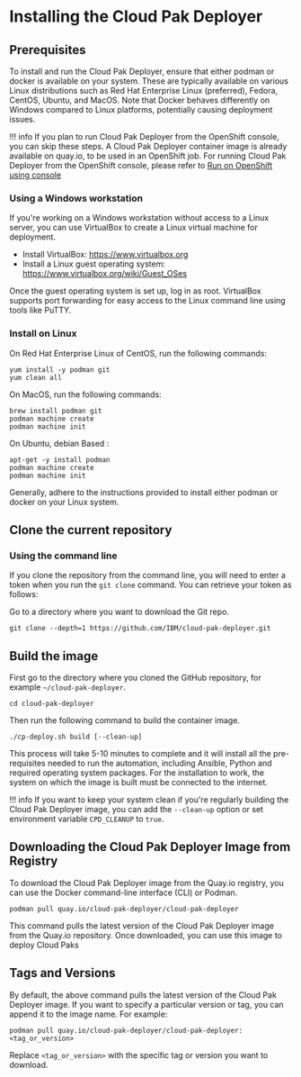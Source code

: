 # Installing the Cloud Pak Deployer

## Prerequisites

To install and run the Cloud Pak Deployer, ensure that either podman or docker is available on your system. These are typically available on various Linux distributions such as Red Hat Enterprise Linux (preferred), Fedora, CentOS, Ubuntu, and MacOS. Note that Docker behaves differently on Windows compared to Linux platforms, potentially causing deployment issues.

!!! info
If you plan to run Cloud Pak Deployer from the OpenShift console, you can skip these steps. A Cloud Pak Deployer container image is already available on quay.io, to be used in an OpenShift job. For running Cloud Pak Deployer from the OpenShift console, please refer to [Run on OpenShift using console](../10-use-deployer/3-run/existing-openshift-console)

### Using a Windows workstation

If you're working on a Windows workstation without access to a Linux server, you can use VirtualBox to create a Linux virtual machine for deployment.

* Install VirtualBox: https://www.virtualbox.org
* Install a Linux guest operating system: https://www.virtualbox.org/wiki/Guest_OSes

Once the guest operating system is set up, log in as root. VirtualBox supports port forwarding for easy access to the Linux command line using tools like PuTTY.

### Install on Linux

On Red Hat Enterprise Linux of CentOS, run the following commands:
``` { .bash .copy }
yum install -y podman git
yum clean all
```

On MacOS, run the following commands:
``` { .bash .copy }
brew install podman git
podman machine create
podman machine init
```

On Ubuntu, debian Based : 
``` { .bash .copy }
apt-get -y install podman
podman machine create
podman machine init
```

Generally, adhere to the instructions provided to install either podman or docker on your Linux system.

## Clone the current repository

### Using the command line

If you clone the repository from the command line, you will need to enter a token when you run the `git clone` command. You can retrieve your token as follows:

Go to a directory where you want to download the Git repo.
``` { .bash .copy }
git clone --depth=1 https://github.com/IBM/cloud-pak-deployer.git
```

## Build the image

First go to the directory where you cloned the GitHub repository, for example `~/cloud-pak-deployer`.
``` { .bash .copy }
cd cloud-pak-deployer
```

Then run the following command to build the container image.
``` { .bash .copy }
./cp-deploy.sh build [--clean-up]
```

This process will take 5-10 minutes to complete and it will install all the pre-requisites needed to run the automation, including Ansible, Python and required operating system packages. For the installation to work, the system on which the image is built must be connected to the internet.

!!! info
    If you want to keep your system clean if you're regularly building the Cloud Pak Deployer image, you can add the `--clean-up` option or set environment variable `CPD_CLEANUP` to `true`.

## Downloading the Cloud Pak Deployer Image from Registry

To download the Cloud Pak Deployer image from the Quay.io registry, you can use the Docker command-line interface (CLI) or Podman.

``` { .bash .copy }
podman pull quay.io/cloud-pak-deployer/cloud-pak-deployer
```

This command pulls the latest version of the Cloud Pak Deployer image from the Quay.io repository. Once downloaded, you can use this image to deploy Cloud Paks

## Tags and Versions

By default, the above command pulls the latest version of the Cloud Pak Deployer image. If you want to specify a particular version or tag, you can append it to the image name. For example:

``` { .bash .copy }
podman pull quay.io/cloud-pak-deployer/cloud-pak-deployer:<tag_or_version>
```

Replace `<tag_or_version>` with the specific tag or version you want to download.